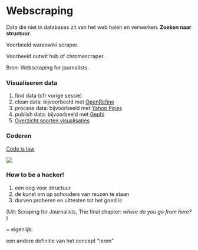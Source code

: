 Webscraping
===========

Data die niet in databases zit van het web halen en verwerken. __Zoeken naar structuur__. 

Voorbeeld waranwiki scraper. 

Voorbeeld outwit hub of chromescraper.

Bron: Webscraping for journalists.

### Visualiseren data

1. find data (cfr vorige sessie)
2. clean data: bijvoorbeeld met [OpenRefine](http://openrefine.org/)
3. process data: bijvoorbeeld met [Yahoo Pipes](http://pipes.yahoo.com/pipes/)
4. publish data: bijvoorbeeld met [Gephi](http://gephi.org/)
5. [Overzicht soorten visualisaties](http://hci.stanford.edu/jheer/files/zoo/)

### Coderen

[Code is law](https://www.socialtext.net/codev2/Code%20Is%20Law)

![](./imgwr2/codeislawcover.jpg)


### How to be a hacker!

1. een oog voor structuur
2. de kunst om op schouders van reuzen te staan
3. durven proberen en uittesten tot het goed is

(Uit: Scraping for Journalists,  The final chapter: _where do you go from here?_  )

= eigenlijk:

een andere definitie van het concept "leren"